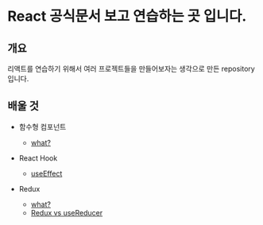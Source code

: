# React 공식문서 보고 연습하는 곳 입니다.


## 개요
리액트를 연습하기 위해서 여러 프로젝트들을 만들어보자는 생각으로 만든 repository입니다.


## 배울 것
- 함수형 컴포넌트
    - [what?](https://www.notion.so/2de209899e4847fb8bbe84dc5a6ef945)
- React Hook
    - [useEffect](https://www.notion.so/useEffect-c19871e9a6914069a2cf4ed4b85ade30)
  
- Redux
  - [what?](https://www.notion.so/Redux-a3bbfe0cc8b64af2a98b354043218cc7)
  - [Redux vs useReducer](https://www.notion.so/2022-05-08-71ed6eb04bec4929a6feb7f74a0d9199)
